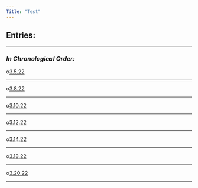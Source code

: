 ```yaml
---
Title: "Test"
---
```


## Entries:
---
### ___In Chronological Order:___
o[3.5.22](/3.5.22)
______
o[3.8.22](/3.8.22)
______
o[3.10.22](/3.10.22)
______
o[3.12.22](/3.12.22)
______
o[3.14.22](/3.14.22)
______
o[3.18.22](/3.18.22)
______
o[3.20.22](/3.20.22)
______
